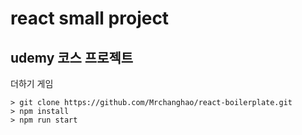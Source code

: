 # react small project

## udemy 코스 프로젝트 

더하기 게임

```
> git clone https://github.com/Mrchanghao/react-boilerplate.git
> npm install
> npm run start
```
